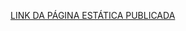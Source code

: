 <a href="https://marlissonls.github.io/Front-end/HTML/Aula%207/index.html">LINK DA PÁGINA ESTÁTICA PUBLICADA</a>